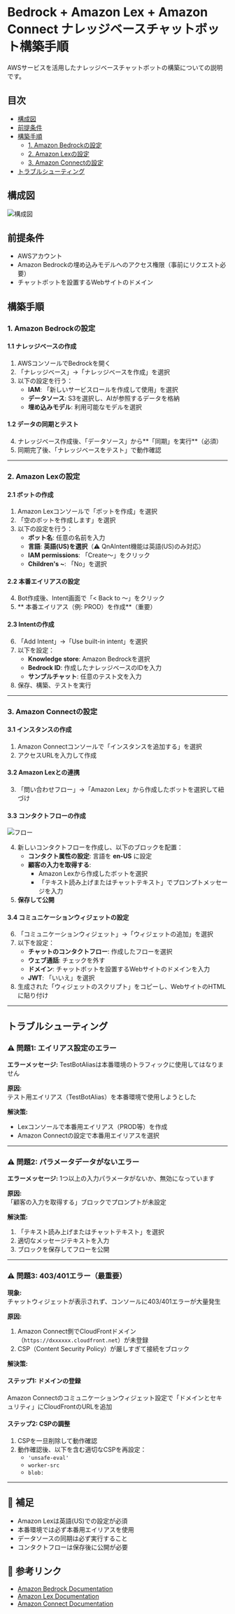 # Bedrock + Amazon Lex + Amazon Connect ナレッジベースチャットボット構築手順

AWSサービスを活用したナレッジベースチャットボットの構築についての説明です。

## 目次

- [構成図](#構成図)
- [前提条件](#前提条件)
- [構築手順](#構築手順)
  - [1. Amazon Bedrockの設定](#1-amazon-bedrockの設定)
  - [2. Amazon Lexの設定](#2-amazon-lexの設定)
  - [3. Amazon Connectの設定](#3-amazon-connectの設定)
- [トラブルシューティング](#トラブルシューティング)

## 構成図

![構成図](arc.png)

## 前提条件

- AWSアカウント
- Amazon Bedrockの埋め込みモデルへのアクセス権限（事前にリクエスト必要）
- チャットボットを設置するWebサイトのドメイン

## 構築手順

### 1. Amazon Bedrockの設定

#### 1.1 ナレッジベースの作成

1. AWSコンソールでBedrockを開く
2. 「ナレッジベース」→「ナレッジベースを作成」を選択
3. 以下の設定を行う：
   - **IAM**: 「新しいサービスロールを作成して使用」を選択
   - **データソース**: S3を選択し、AIが参照するデータを格納
   - **埋め込みモデル**: 利用可能なモデルを選択

#### 1.2 データの同期とテスト

4. ナレッジベース作成後、「データソース」から**「同期」を実行**（必須）
5. 同期完了後、「ナレッジベースをテスト」で動作確認

---

### 2. Amazon Lexの設定

#### 2.1 ボットの作成

1. Amazon Lexコンソールで「ボットを作成」を選択
2. 「空のボットを作成します」を選択
3. 以下の設定を行う：
   - **ボット名**: 任意の名前を入力
   - **言語**: **英語(US)を選択**（⚠️ QnAIntent機能は英語(US)のみ対応）
   - **IAM permissions**: 「Create～」をクリック
   - **Children's ~**: 「No」を選択

#### 2.2 本番エイリアスの設定

4. Bot作成後、Intent画面で「< Back to ～」をクリック
5. ** 本番エイリアス（例: PROD）を作成**（重要）

#### 2.3 Intentの作成

6. 「Add Intent」→「Use built-in intent」を選択
7. 以下を設定：
   - **Knowledge store**: Amazon Bedrockを選択
   - **Bedrock ID**: 作成したナレッジベースのIDを入力
   - **サンプルチャット**: 任意のテスト文を入力
8. 保存、構築、テストを実行

---

### 3. Amazon Connectの設定

#### 3.1 インスタンスの作成

1. Amazon Connectコンソールで「インスタンスを追加する」を選択
2. アクセスURLを入力して作成

#### 3.2 Amazon Lexとの連携

3. 「問い合わせフロー」→「Amazon Lex」から作成したボットを選択して紐づけ

#### 3.3 コンタクトフローの作成

![フロー](images/flow.png)

4. 新しいコンタクトフローを作成し、以下のブロックを配置：
   - **コンタクト属性の設定**: 言語を **en-US** に設定
   - **顧客の入力を取得する**: 
     - Amazon Lexから作成したボットを選択
     - 「テキスト読み上げまたはチャットテキスト」でプロンプトメッセージを入力
5. **保存して公開**

#### 3.4 コミュニケーションウィジェットの設定

6. 「コミュニケーションウィジェット」→「ウィジェットの追加」を選択
7. 以下を設定：
   - **チャットのコンタクトフロー**: 作成したフローを選択
   - **ウェブ通話**: チェックを外す
   - **ドメイン**: チャットボットを設置するWebサイトのドメインを入力
   - **JWT**: 「いいえ」を選択
8. 生成された「ウィジェットのスクリプト」をコピーし、WebサイトのHTMLに貼り付け

---

## トラブルシューティング

### ⚠️ 問題1: エイリアス設定のエラー

**エラーメッセージ:**
TestBotAliasは本番環境のトラフィックに使用してはなりません

**原因:**  
テスト用エイリアス（TestBotAlias）を本番環境で使用しようとした

**解決策:**
- Lexコンソールで本番用エイリアス（PROD等）を作成
- Amazon Connectの設定で本番用エイリアスを選択

---

### ⚠️ 問題2: パラメータデータがないエラー

**エラーメッセージ:**
1つ以上の入力パラメータがないか、無効になっています

**原因:**  
「顧客の入力を取得する」ブロックでプロンプトが未設定

**解決策:**
1. 「テキスト読み上げまたはチャットテキスト」を選択
2. 適切なメッセージテキストを入力
3. ブロックを保存してフローを公開

---

### ⚠️ 問題3: 403/401エラー（最重要）

**現象:**  
チャットウィジェットが表示されず、コンソールに403/401エラーが大量発生

**原因:**
1. Amazon Connect側でCloudFrontドメイン（`https://dxxxxxx.cloudfront.net`）が未登録
2. CSP（Content Security Policy）が厳しすぎて接続をブロック

**解決策:**

#### ステップ1: ドメインの登録
Amazon Connectのコミュニケーションウィジェット設定で「ドメインとセキュリティ」にCloudFrontのURLを追加

#### ステップ2: CSPの調整
1. CSPを一旦削除して動作確認
2. 動作確認後、以下を含む適切なCSPを再設定：
   - `'unsafe-eval'`
   - `worker-src`
   - `blob:`

---

## 📝 補足

- Amazon Lexは英語(US)での設定が必須
- 本番環境では必ず本番用エイリアスを使用
- データソースの同期は必ず実行すること
- コンタクトフローは保存後に公開が必要

## 🔗 参考リンク

- [Amazon Bedrock Documentation](https://docs.aws.amazon.com/bedrock/)
- [Amazon Lex Documentation](https://docs.aws.amazon.com/lex/)
- [Amazon Connect Documentation](https://docs.aws.amazon.com/connect/)